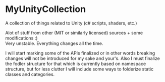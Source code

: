 # MyUnityCollection  
A collection of things related to Unity (c# scripts, shaders, etc.)  

Alot of stuff from other (MIT or similarly licensed) sources + some modifications :)  
Very unstable. Everything changes all the time.  

I will start marking some of the APIs finalized or in other words breaking changes will not be introduced for my sake and your's. Also I must finalize the fodler structure for that which is currently based on namespace structure, but for less clutter I will include some ways to folderize static classes and categories.
